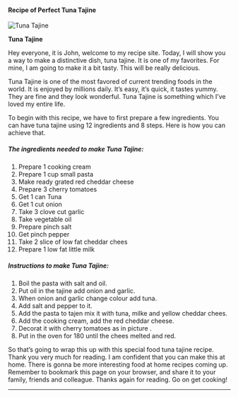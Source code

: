             

#### Recipe of Perfect Tuna Tajine

![Tuna Tajine](https://img-global.cpcdn.com/recipes/5558868635025408/751x532cq70/tuna-tajine-recipe-main-photo.jpg)

**Tuna Tajine**

Hey everyone, it is John, welcome to my recipe site. Today, I will show you a way to make a distinctive dish, tuna tajine. It is one of my favorites. For mine, I am going to make it a bit tasty. This will be really delicious.

Tuna Tajine is one of the most favored of current trending foods in the world. It is enjoyed by millions daily. It’s easy, it’s quick, it tastes yummy. They are fine and they look wonderful. Tuna Tajine is something which I’ve loved my entire life.

To begin with this recipe, we have to first prepare a few ingredients. You can have tuna tajine using 12 ingredients and 8 steps. Here is how you can achieve that.

##### The ingredients needed to make Tuna Tajine:

1.  Prepare 1 cooking cream
2.  Prepare 1 cup small pasta
3.  Make ready grated red cheddar cheese
4.  Prepare 3 cherry tomatoes
5.  Get 1 can Tuna
6.  Get 1 cut onion
7.  Take 3 clove cut garlic
8.  Take vegetable oil
9.  Prepare pinch salt
10.  Get pinch pepper
11.  Take 2 slice of low fat cheddar chees
12.  Prepare 1 low fat little milk

##### Instructions to make Tuna Tajine:

1.  Boil the pasta with salt and oil.
2.  Put oil in the tajine add onion and garlic.
3.  When onion and garlic change colour add tuna.
4.  Add salt and pepper to it.
5.  Add the pasta to tajen mix it with tuna, milke and yellow cheddar chees.
6.  Add the cooking cream, add the red cheddar cheese.
7.  Decorat it with cherry tomatoes as in picture .
8.  Put in the oven for 180 until the chees melted and red.

So that’s going to wrap this up with this special food tuna tajine recipe. Thank you very much for reading. I am confident that you can make this at home. There is gonna be more interesting food at home recipes coming up. Remember to bookmark this page on your browser, and share it to your family, friends and colleague. Thanks again for reading. Go on get cooking!

* * *